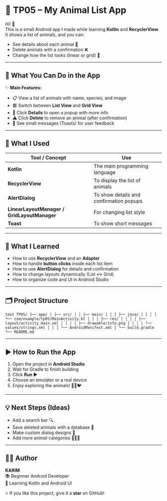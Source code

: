 # 🐾 TP05 – My Animal List App

Hi! 👋  
This is a small Android app I made while learning **Kotlin** and **RecyclerView**.  
It shows a list of animals, and you can:
- See details about each animal 🦁
- Delete animals with a confirmation ❌
- Change how the list looks (linear or grid) 🔄

---

## 📱 What You Can Do in the App

✨ **Main Features:**
- 📋 View a list of animals with name, species, and image
- 🟩 Switch between **List View** and **Grid View**
- 💬 Click **Details** to open a popup with more info
- ⚠️ Click **Delete** to remove an animal (after confirmation)
- 🔔 See small messages (Toasts) for user feedback

---

## 🧩 What I Used

| Tool / Concept | Use |
|----------------|-----|
| **Kotlin** | The main programming language |
| **RecyclerView** | To display the list of animals |
| **AlertDialog** | To show details and confirmation popups |
| **LinearLayoutManager / GridLayoutManager** | For changing list style |
| **Toast** | To show short messages |

---

## 🧠 What I Learned

- How to use **RecyclerView** and an **Adapter**
- How to handle **button clicks** inside each list item
- How to use **AlertDialog** for details and confirmation
- How to change layouts dynamically (List ↔ Grid)
- How to organize code and UI in Android Studio

---

## 🗂️ Project Structure

```text TP05/ ├── app/ │ ├── src/ │ │ ├── main/ │ │ │ ├── java/ │ │ │ │ └── com/example/tp05/MainActivity.kt │ │ │ ├── res/ │ │ │ │ ├── layout/activity_main.xml │ │ │ │ ├── drawable/info.png │ │ │ │ └── values/strings.xml │ │ │ └── AndroidManifest.xml │ └── build.gradle └── README.md ```


---

## ▶️ How to Run the App

1. Open the project in **Android Studio**
2. Wait for Gradle to finish building
3. Click **Run ▶️**
4. Choose an emulator or a real device
5. Enjoy exploring the animals! 🐯🐢🐦

---

## 💡 Next Steps (Ideas)

- Add a search bar 🔍
- Save deleted animals with a database 💾
- Make custom dialog designs 🎨
- Add more animal categories 🐠🦋🦓

---

## 👨‍💻 Author

**KARIM**  
📚 Beginner Android Developer  
💬 Learning Kotlin and Android UI

⭐ If you like this project, give it a **star** on GitHub!